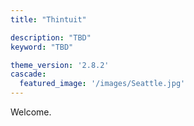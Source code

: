 ```yaml
---
title: "Thintuit"

description: "TBD"
keyword: "TBD"

theme_version: '2.8.2'
cascade:
  featured_image: '/images/Seattle.jpg'
---
```

Welcome. 
